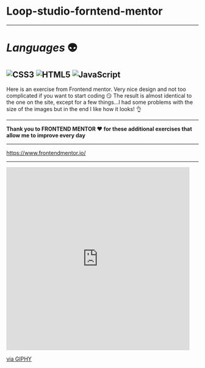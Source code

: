 # Loop-studio-forntend-mentor
---
# *Languages* :alien:


![CSS3](https://img.shields.io/badge/css3-%231572B6.svg?style=for-the-badge&logo=css3&logoColor=white)
![HTML5](https://img.shields.io/badge/html5-%23E34F26.svg?style=for-the-badge&logo=html5&logoColor=white)
![JavaScript](https://img.shields.io/badge/javascript-%23323330.svg?style=for-the-badge&logo=javascript&logoColor=%23F7DF1E)
---


Here is an exercise from Frontend mentor. 
Very nice design and not too complicated if you want to start coding :smirk:
The result is almost identical to the one on the site, except for a few things...I had some problems with the size of the images but in the end I like how it looks! :ok_hand:


---

**Thank you to FRONTEND MENTOR :heart: for these additional exercises that allow me to improve every day**

---

https://www.frontendmentor.io/

---

<iframe src="https://giphy.com/embed/Mab0KOwgfcmrPQpxhV" width="480" height="480" frameBorder="0" class="giphy-embed" allowFullScreen></iframe><p><a href="https://giphy.com/gifs/slickbiz-slick-business-waaaaaaah-Mab0KOwgfcmrPQpxhV">via GIPHY</a></p>

